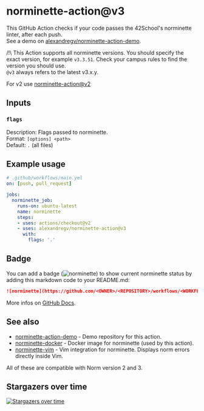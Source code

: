 # norminette-action@v3

This GitHub Action checks if your code passes the 42School's norminette linter, after each push.  
See a demo on [alexandregv/norminette-action-demo](https://github.com/alexandregv/norminette-action-demo).

/!\\ This Action supports all norminette versions. You should specify the exact version, for example `v3.3.51`. Check your campus rules to find the version you should use.  
`@v3` always refers to the latest v3.x.y.  

For v2 use [norminette-action@v2](https://github.com/alexandregv/norminette-action/tree/v2)

## Inputs

### `flags`

Description: Flags passed to norminette.  
Format: `[options] <path>`  
Default: `.` (all files)  

## Example usage

```yml
# .github/workflows/main.yml
on: [push, pull_request]

jobs:
  norminette_job:
    runs-on: ubuntu-latest
    name: norminette
    steps:
    - uses: actions/checkout@v2
    - uses: alexandregv/norminette-action@v3
      with:
        flags: '.'
```

## Badge

You can add a badge (![norminette](https://github.com/alexandregv/norminette-action-demo/workflows/norminette/badge.svg)) to show current norminette status by adding this markdown code to your README.md:
```md
![norminette](https://github.com/<OWNER>/<REPOSITORY>/workflows/<WORKFLOW_NAME_OR_FILE>/badge.svg)
```
More infos on [GitHub Docs](https://docs.github.com/en/free-pro-team@latest/actions/managing-workflow-runs/adding-a-workflow-status-badge).

## See also

* [norminette-action-demo](https://github.com/alexandregv/norminette-action-demo) - Demo repository for this action.
* [norminette-docker](https://github.com/alexandregv/norminette-docker) - Docker image for norminette (used by this action).
* [norminette-vim](https://github.com/alexandregv/norminette-vim) - Vim integration for norminette. Displays norm errors directly inside Vim.

All of these are compatible with Norm version 2 and 3.

## Stargazers over time
[![Stargazers over time](https://starchart.cc/alexandregv/norminette-action.svg?variant=adaptive)](https://starchart.cc/alexandregv/norminette-action)
